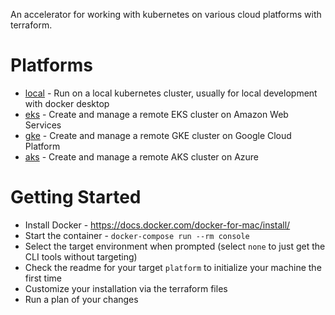 An accelerator for working with kubernetes on various cloud platforms with terraform.

# Platforms

* [local](./modules/local) - Run on a local kubernetes cluster, usually for local development with docker desktop
* [eks](./modules/eks) - Create and manage a remote EKS cluster on Amazon Web Services
* [gke](./modules/gke) - Create and manage a remote GKE cluster on Google Cloud Platform
* [aks](./modules/aks) - Create and manage a remote AKS cluster on Azure

# Getting Started

* Install Docker - https://docs.docker.com/docker-for-mac/install/
* Start the container - `docker-compose run --rm console`
* Select the target environment when prompted (select `none` to just get the CLI tools without targeting)
* Check the readme for your target `platform` to initialize your machine the first time
* Customize your installation via the terraform files
* Run a plan of your changes